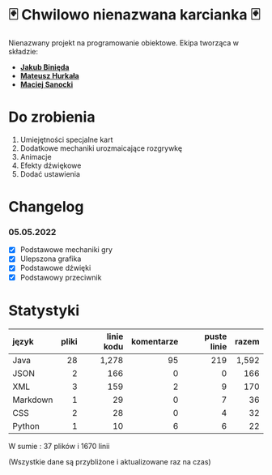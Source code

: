 # 🃏 Chwilowo nienazwana karcianka 🃏
Nienazwany projekt na programowanie obiektowe.
Ekipa tworząca w składzie:

 - **[Jakub Binięda](https://github.com/jakubbinieda)**
 - **[Mateusz Hurkała](https://github.com/prolik123)**
 - **[Maciej Sanocki](https://github.com/msanock)**

# Do zrobienia 
 1. Umiejętności specjalne kart
 2. Dodatkowe mechaniki urozmaicające rozgrywkę
 3. Animacje
 4. Efekty dźwiękowe
 5. Dodać ustawienia

# Changelog
 ### 05.05.2022
  - [x] Podstawowe mechaniki gry
  - [x] Ulepszona grafika
  - [x] Podstawowe dźwięki 
  - [x] Podstawowy przeciwnik

# Statystyki
| język | pliki | linie kodu | komentarze | puste linie | razem |
| :--- | ---: | ---: | ---: | ---: | ---: |
| Java | 28 | 1,278 | 95 | 219 | 1,592 |
| JSON | 2 | 166 | 0 | 0 | 166 |
| XML | 3 | 159 | 2 | 9 | 170 |
| Markdown | 1 | 29 | 0 | 7 | 36 |
| CSS | 2 | 28 | 0 | 4 | 32 |
| Python | 1 | 10 | 6 | 6 | 22 |

W sumie : 37 plików i 1670 linii

(Wszystkie dane są przybliżone i aktualizowane raz na czas)
